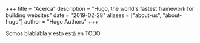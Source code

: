 +++
title = "Acerca"
description = "Hugo, the world's fastest framework for building websites"
date = "2019-02-28"
aliases = ["about-us", "about-hugo"]
author = "Hugo Authors"
+++

Somos blablabla y esto está en TODO

